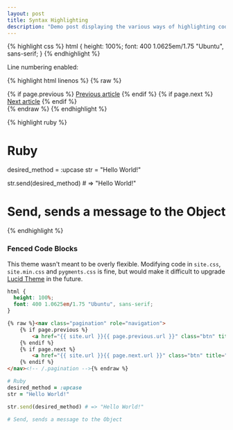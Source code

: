 ```yaml
---
layout: post
title: Syntax Highlighting
description: "Demo post displaying the various ways of highlighting code in Markdown."
---
```


{% highlight css %}
html {
  height: 100%;
  font: 400 1.0625em/1.75 "Ubuntu", sans-serif;
}
{% endhighlight %}

Line numbering enabled:

{% highlight html linenos %}
{% raw %}
<nav class="pagination" role="navigation">
    {% if page.previous %}
        <a href="{{ site.url }}{{ page.previous.url }}" class="btn" title="{{ page.previous.title }}">Previous article</a>
    {% endif %}
    {% if page.next %}
        <a href="{{ site.url }}{{ page.next.url }}" class="btn" title="{{ page.next.title }}">Next article</a>
    {% endif %}
</nav><!-- /.pagination -->
{% endraw %}
{% endhighlight %}

{% highlight ruby %}
# Ruby
desired_method = :upcase
str = "Hello World!"

str.send(desired_method) # => "Hello World!"

# Send, sends a message to the Object
{% endhighlight %}

### Fenced Code Blocks

This theme wasn't meant to be overly flexible. Modifying code in `site.css`, `site.min.css` and `pygments.css` is fine, but would make it difficult to upgrade [Lucid Theme](https://github.com/aebsr/lucid-jekyll-theme) in the future.

~~~ css
html {
  height: 100%;
  font: 400 1.0625em/1.75 "Ubuntu", sans-serif;
}
~~~

~~~ html
{% raw %}<nav class="pagination" role="navigation">
    {% if page.previous %}
        <a href="{{ site.url }}{{ page.previous.url }}" class="btn" title="{{ page.previous.title }}">Previous article</a>
    {% endif %}
    {% if page.next %}
        <a href="{{ site.url }}{{ page.next.url }}" class="btn" title="{{ page.next.title }}">Next article</a>
    {% endif %}
</nav><!-- /.pagination -->{% endraw %}
~~~

~~~ ruby
# Ruby
desired_method = :upcase
str = "Hello World!"

str.send(desired_method) # => "Hello World!"

# Send, sends a message to the Object
~~~
